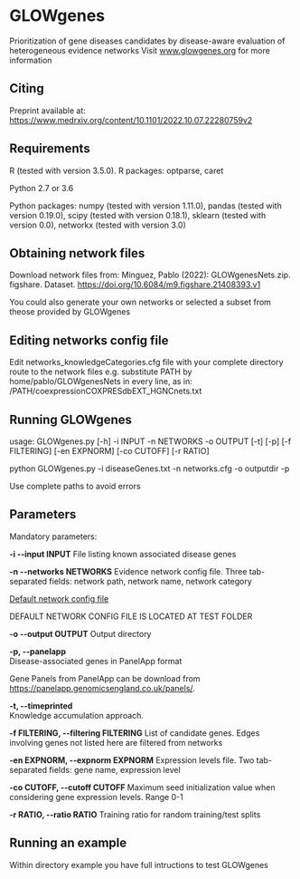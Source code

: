 # GLOWgenes
Prioritization of gene diseases candidates by disease-aware evaluation of heterogeneous evidence networks
Visit www.glowgenes.org for more information

## Citing
Preprint available at: https://www.medrxiv.org/content/10.1101/2022.10.07.22280759v2

## Requirements

R (tested with version 3.5.0). 
R packages: optparse, caret

Python 2.7 or 3.6

Python packages: numpy (tested with version 1.11.0), pandas (tested with version 0.19.0), scipy (tested with version 0.18.1), sklearn (tested with version 0.0), networkx (tested with version 3.0)

## Obtaining network files
Download network files from: Minguez, Pablo (2022): GLOWgenesNets.zip. figshare. Dataset. https://doi.org/10.6084/m9.figshare.21408393.v1

You could also generate your own networks or selected a subset from theose provided by GLOWgenes

## Editing networks config file
Edit networks_knowledgeCategories.cfg file with your complete directory route to the network files
e.g. substitute PATH by home/pablo/GLOWgenesNets in every line, as in: /PATH/coexpressionCOXPRESdbEXT_HGNCnets.txt

## Running GLOWgenes

usage: GLOWgenes.py [-h] -i INPUT -n NETWORKS -o OUTPUT [-t] [-p]
                    [-f FILTERING] [-en EXPNORM] [-co CUTOFF] [-r RATIO]


python GLOWgenes.py -i diseaseGenes.txt -n networks.cfg -o outputdir -p

Use complete paths to avoid errors

## Parameters

Mandatory parameters:

**-i --input INPUT**
File listing known associated disease genes

**-n --networks NETWORKS**
Evidence network config file. Three tab-separated fields: network path, network name, network category

[Default network config file](networks_knowledgeCategories.cfg)

DEFAULT NETWORK CONFIG FILE IS LOCATED AT TEST FOLDER

**-o --output OUTPUT**
Output directory

**-p, --panelapp**       
Disease-associated genes in PanelApp format

Gene Panels from PanelApp can be download from https://panelapp.genomicsengland.co.uk/panels/.

**-t, --timeprinted**     
Knowledge accumulation approach.
  
**-f FILTERING, --filtering FILTERING**
List of candidate genes. Edges involving genes not listed here are filtered from networks
  
**-en EXPNORM, --expnorm EXPNORM**
Expression levels file. Two tab-separated fields: gene name, expression level               


**-co CUTOFF, --cutoff CUTOFF**
Maximum seed initialization value when considering gene expression levels. Range 0-1
  
  
**-r RATIO, --ratio RATIO**
Training ratio for random training/test splits

## Running an example
Within directory example you have full intructions to test GLOWgenes
